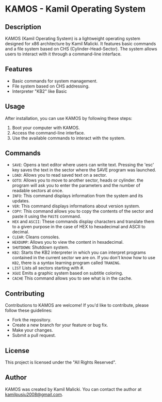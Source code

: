 # KAMOS - Kamil Operating System

## Description

KAMOS (Kamil Operating System) is a lightweight operating system designed for x86 architecture by Kamil Malicki. It features basic commands and a file system based on CHS (Cylinder-Head-Sector). The system allows users to interact with it through a command-line interface.

## Features

- Basic commands for system management.
- File system based on CHS addressing.
- Interpreter "KB2" like Basic

## Usage

After installation, you can use KAMOS by following these steps:
1. Boot your computer with KAMOS.
2. Access the command-line interface.
3. Use the available commands to interact with the system.

## Commands

- `SAVE`: Opens a text editor where users can write text. Pressing the 'esc' key saves the text in the sector where the SAVE program was launched.
- `LOAD`: Allows you to read saved text on a sector.
- `GOTO`: Allows you to move to another sector, heads or cylinder. the program will ask you to enter the parameters and the number of readable sectors at once.
- `INFO`: This command displays information from the system and its updates.
- `VER`: This command displays informations about version system.
- `COPY`: This command allows you to copy the contents of the sector and paste it using the `PASTE` command.
- `HEX` and `ASCII`: These commands display characters and translate them to a given purpose in the case of HEX to hexadecimal and ASCII to decimal.
- `CLEAR`: Cleans consoles.
- `HEXDUMP`: Allows you to view the content in hexadecimal.
- `SHUTDOWN`: Shutdown system.
- `KB2`: Starts the KB2 interpreter in which you can interpret programs contained in the current sector we are on. If you don't know how to use `KB2`, there is a syntax learning program called `TRANING`.
- `LIST` Lists all sectors starting with #.
- `XGUI` Emits a graphic system based on subtitle coloring.
- `CACHE` This command allows you to see what is in the cache.

## Contributing

Contributions to KAMOS are welcome! If you'd like to contribute, please follow these guidelines:
- Fork the repository.
- Create a new branch for your feature or bug fix.
- Make your changes.
- Submit a pull request.

## License

This project is licensed under the "All Rights Reserved".

## Author

KAMOS was created by Kamil Malicki. You can contact the author at kamilpusiu2008@gmail.com.
